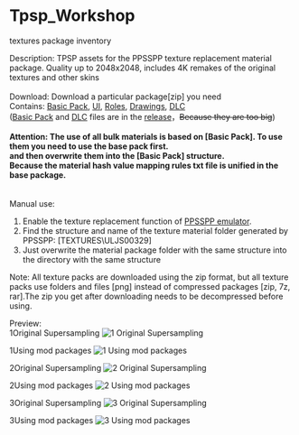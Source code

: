 # Tpsp_Workshop
textures package inventory  

Description: TPSP assets for the PPSSPP texture replacement material package. Quality up to 2048x2048, includes 4K remakes of the original textures and other skins  
<br/>
Download: Download a particular package[zip] you need
<br/>
Contains: [Basic Pack](https://github.com/MNDIA/Tpsp_Workshop/releases/tag/Basic_Pack), [UI](https://github.com/MNDIA/Tpsp_Workshop/tree/main/UI), [Roles](https://github.com/MNDIA/Tpsp_Workshop/tree/main/Roles), [Drawings](https://github.com/MNDIA/Tpsp_Workshop/tree/main/Drawings), [DLC](https://github.com/MNDIA/Tpsp_Workshop/releases/tag/DLC)  
([Basic Pack](https://github.com/MNDIA/Tpsp_Workshop/releases/tag/Basic_Pack) and [DLC](https://github.com/MNDIA/Tpsp_Workshop/releases/tag/DLC) files are in the [release](https://github.com/MNDIA/Tpsp_Workshop/releases)，~~Because they are too big~~)  
<br/>
**Attention: The use of all bulk materials is based on [Basic Pack]. To use them you need to use the base pack first.  
and then overwrite them into the [Basic Pack] structure.  
Because the material hash value mapping rules txt file is unified in the base package.**  
<br/>
<br/>
Manual use:
1. Enable the texture replacement function of [PPSSPP emulator](https://www.ppsspp.org/).
2. Find the structure and name of the texture material folder generated by PPSSPP: [TEXTURES\ULJS00329]
3. Just overwrite the material package folder with the same structure into the directory with the same structure  

Note: All texture packs are downloaded using the zip format, but all texture packs use folders and files [png] instead of compressed packages [zip, 7z, rar].The zip you get after downloading needs to be decompressed before using.
  
Preview:  
1Original Supersampling
![1 Original Supersampling](https://user-images.githubusercontent.com/74826767/221359309-7a73c53f-82b0-4835-91f9-ba482182b16c.png)


1Using mod packages
![1 Using mod packages](https://user-images.githubusercontent.com/74826767/221359317-3127a48f-9ba6-4843-8875-5676ae761af2.png)


2Original Supersampling
![2 Original Supersampling](https://user-images.githubusercontent.com/74826767/221359326-3665375a-b0fc-477c-ba50-ffae09f28a05.png)


2Using mod packages
![2 Using mod packages](https://user-images.githubusercontent.com/74826767/221359330-28b91505-714b-4c4a-b557-e7ef7d1f4288.png)


3Original Supersampling
![3 Original Supersampling](https://user-images.githubusercontent.com/74826767/221359333-4f61142a-a34e-484b-beb4-9054c081f18a.png)


3Using mod packages
![3 Using mod packages](https://user-images.githubusercontent.com/74826767/221359337-f7189b72-c4ef-4d63-8874-3778c8ea09fd.png)
